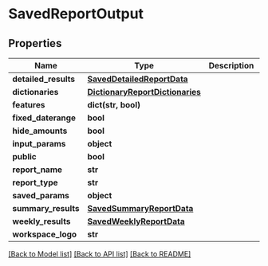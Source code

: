 # SavedReportOutput

## Properties

Name | Type | Description | Notes
------------ | ------------- | ------------- | -------------
**detailed_results** | [**SavedDetailedReportData**](SavedDetailedReportData.md) |  | [optional] 
**dictionaries** | [**DictionaryReportDictionaries**](DictionaryReportDictionaries.md) |  | [optional] 
**features** | **dict(str, bool)** |  | [optional] 
**fixed_daterange** | **bool** |  | [optional] 
**hide_amounts** | **bool** |  | [optional] 
**input_params** | **object** |  | [optional] 
**public** | **bool** |  | [optional] 
**report_name** | **str** |  | [optional] 
**report_type** | **str** |  | [optional] 
**saved_params** | **object** |  | [optional] 
**summary_results** | [**SavedSummaryReportData**](SavedSummaryReportData.md) |  | [optional] 
**weekly_results** | [**SavedWeeklyReportData**](SavedWeeklyReportData.md) |  | [optional] 
**workspace_logo** | **str** |  | [optional] 

[[Back to Model list]](../README.md#documentation-for-models) [[Back to API list]](../README.md#documentation-for-api-endpoints) [[Back to README]](../README.md)


